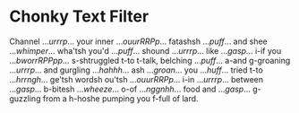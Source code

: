 # Chonky Text Filter
Channel ...*urrrp*... your inner ...*ouurRRPp*... fatashsh ...*puff*... and shee ...*whimper*... wha'tsh you'd ...*puff*... shound ...*urrrp*... like ...*gasp*... i-if you ...*bworrRPPpp*... s-shtruggled t-to t-talk, belching ...*puff*... a-and g-groaning ...*urrrp*... and gurgling ...*hahhh*... ash ...*groan*... you ...*huff*... tried t-to ...*hrrngh*... ge'tsh wordsh ou'tsh ...*ouurRRPp*... i-in ...*urrrp*... between ...*gasp*... b-bitesh ...*wheeze*... o-of ...*nggnhh*... food and ...*gasp*... g-guzzling from a h-hoshe pumping you f-full of lard.
